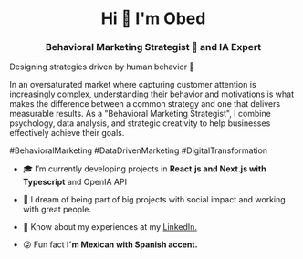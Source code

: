 <h1 align="center">Hi 👋 I'm Obed</h1>
<h3 align="center">Behavioral Marketing Strategist 🧠 and IA Expert</h3>

Designing strategies driven by human behavior 💼

In an oversaturated market where capturing customer attention is increasingly complex, understanding their behavior and motivations is what makes the difference between a common strategy and one that delivers measurable results. As a "Behavioral Marketing Strategist", I combine psychology, data analysis, and strategic creativity to help businesses effectively achieve their goals.

#BehavioralMarketing #DataDrivenMarketing #DigitalTransformation



- :mortar_board: I’m currently developing projects in **React.js and Next.js with Typescript** and OpenIA API

- :rocket: I dream of being part of big projects with social impact and working with great people.

- 📄 Know about my experiences at my <a href="https://www.linkedin.com/in/obed-s%C3%A1nchez-garc%C3%ADa/" target="blank">LinkedIn.</a>

- :stuck_out_tongue_winking_eye: Fun fact **I´m Mexican with Spanish accent.**




<!---
ObedSAGA/ObedSAGA is a ✨ special ✨ repository because its `README.md` (this file) appears on your GitHub profile.
You can click the Preview link to take a look at your changes.
--->
